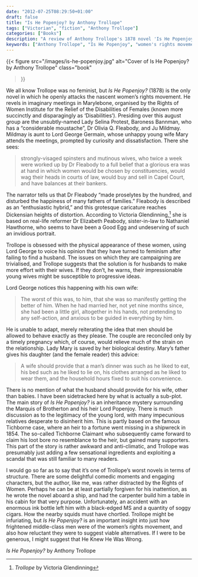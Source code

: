 ```yaml
---
date: "2012-07-25T08:29:50+01:00"
draft: false
title: "Is He Popenjoy? by Anthony Trollope"
tags: ["Victorian", "fiction", "Anthony Trollope"]
categories: ["Books"]
description: "A review of Anthony Trollope's 1878 novel 'Is He Popenjoy?,' featuring his open attack on the women's rights movement through caricatures like Dr Olivia Q. Fleabody. Discover how this inheritance mystery reveals Victorian male anxieties about female emancipation."
keywords: ["Anthony Trollope", "Is He Popenjoy", "women's rights movement", "Dr Olivia Q. Fleabody", "anti-feminist", "inheritance mystery", "Tichborne case", "Victorian feminism"]
---
```


{{< figure
  src="/images/is-he-popenjoy.jpg"
  alt="Cover of Is He Popenjoy? by Anthony Trollope"
  class="book"
>}}

We all know Trollope was no feminist, but _Is He Popenjoy?_ (1878) is the only novel in which he openly attacks the nascent women’s rights movement. He revels in imaginary meetings in Marylebone, organised by the Rights of Women Institute for the Relief of the Disabilities of Females (known more succinctly and disparagingly as ‘Disabilities’). Presiding over this august group are the unsubtly-named Lady Selina Protest, Baroness Bannman, who has a “considerable moustache”, Dr Olivia Q. Fleabody, and Ju Mildmay.
Mildmay is aunt to Lord George Germain, whose unhappy young wife Mary attends the meetings, prompted by curiosity and dissatisfaction. There she sees:

>strongly-visaged spinsters and mutinous wives, who twice a week were worked up by Dr Fleabody to a full belief that a glorious era was at hand in which women would be chosen by constituencies, would wag their heads in courts of law, would buy and sell in Capel Court, and have balances at their bankers.

The narrator tells us that Dr Fleabody “made proselytes by the hundred, and disturbed the happiness of many fathers of families.” Fleabody is described as an “enthusiastic hybrid,” and this grotesque caricature reaches Dickensian heights of distortion. According to Victoria Glendinning,[^1] she is based on real-life reformer Dr Elizabeth Peabody, sister-in-law to Nathaniel Hawthorne, who seems to have been a Good Egg and undeserving of such an invidious portrait.

Trollope is obsessed with the physical appearance of these women, using Lord George to voice his opinion that they have turned to feminism after failing to find a husband. The issues on which they are campaigning are trivialised, and Trollope suggests that the solution is for husbands to make more effort with their wives. If they don’t, he warns, their impressionable young wives might be susceptible to progressive ideas.

Lord George notices this happening with his own wife:

>The worst of this was, to him, that she was so manifestly getting the better of him. When he had married her, not yet nine months since, she had been a little girl, altogether in his hands, not pretending to any self-action, and anxious to be guided in everything by him.

He is unable to adapt, merely reiterating the idea that men should be allowed to behave exactly as they please. The couple are reconciled only by a timely pregnancy which, of course, would relieve much of the strain on the relationship. Lady Mary is saved by her biological destiny. Mary’s father gives his daughter (and the female reader) this advice:

>A wife should provide that a man’s dinner was such as he liked to eat, his bed such as he liked to lie on, his clothes arranged as he liked to wear them, and the household hours fixed to suit his convenience.

There is no mention of what the husband should provide for his wife, other than babies. I have been sidetracked here by what is actually a sub-plot. The main story of _Is He Popenjoy?_ is an inheritance mystery surrounding the Marquis of Brotherton and his heir Lord Popenjoy. There is much discussion as to the legitimacy of the young lord, with many impecunious relatives desperate to disinherit him. This is partly based on the famous Tichborne case, where an heir to a fortune went missing in a shipwreck in 1854. The so-called Tichborne Claimant who subsequently came forward to claim his loot bore no resemblance to the heir, but gained many supporters. This part of the story is rather awkward and anti-climatic, and  Trollope was presumably just adding a few sensational ingredients and exploiting a scandal that was still familiar to many readers.

I would go so far as to say that it’s one of Trollope’s worst novels in terms of structure. There are some delightful comedic moments and engaging characters, but the author, like me, was rather distracted by the Rights of Women. Perhaps he can be at least partially forgiven for his inattention, as he wrote the novel aboard a ship, and had the carpenter build him a table in his cabin for that very purpose. Unfortunately, an accident with an enormous ink bottle left him with a black-edged MS and a quantity of soggy cigars. How the nearby squids 
must have chortled.
Trollope might be infuriating, but _Is He Popenjoy?_ is an important insight into just how frightened middle-class men were of the women’s rights movement, and also how reluctant they were to suggest viable alternatives. If I were to be generous, I might suggest that He Knew He Was Wrong.

_Is He Popenjoy?_ by Anthony Trollope

[^1]: _Trollope_ by Victoria Glendinning

